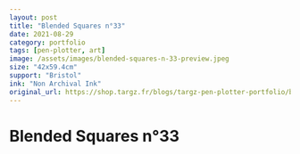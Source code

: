 ```yaml
---
layout: post
title: "Blended Squares n°33"
date: 2021-08-29
category: portfolio
tags: [pen-plotter, art]
image: /assets/images/blended-squares-n-33-preview.jpeg
size: "42x59.4cm"
support: "Bristol"
ink: "Non Archival Ink"
original_url: https://shop.targz.fr/blogs/targz-pen-plotter-portfolio/blended-squares-n-33
---
```


# Blended Squares n°33

